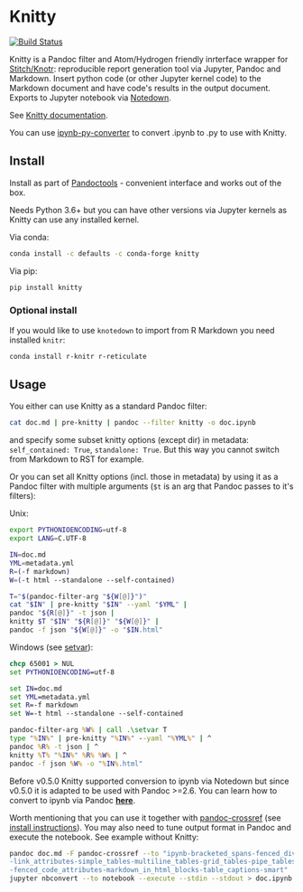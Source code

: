 # Knitty

[![Build Status](https://travis-ci.org/kiwi0fruit/knitty.svg?branch=master)](https://travis-ci.org/kiwi0fruit/knitty)

Knitty is a Pandoc filter and Atom/Hydrogen friendly inrterface wrapper for [Stitch/Knotr](https://github.com/kiwi0fruit/knitty/blob/master/docs/stitch.md): reproducible report generation tool via Jupyter, Pandoc and Markdown. Insert python code (or other Jupyter kernel code) to the Markdown document and have code's results in the output document. Exports to Jupyter notebook via [Notedown](https://github.com/kiwi0fruit/knitty/blob/master/docs/notedown.md).

See [Knitty documentation](https://github.com/kiwi0fruit/knitty/blob/master/docs/knitty.md).

You can use [ipynb-py-converter](https://github.com/kiwi0fruit/ipynb-py-converter) to convert .ipynb to .py to use with Knitty.


## Install

Install as part of [Pandoctools](https://github.com/kiwi0fruit/pandoctools) - convenient interface and works out of the box.

Needs Python 3.6+ but you can have other versions via Jupyter kernels as Knitty can use any installed kernel.

Via conda:
```bash
conda install -c defaults -c conda-forge knitty
```

Via pip:

```bash
pip install knitty
```


### Optional install

If you would like to use `knotedown` to import from R Markdown you need installed `knitr`:

```bash
conda install r-knitr r-reticulate
```


## Usage

You either can use Knitty as a standard Pandoc filter:

```bash
cat doc.md | pre-knitty | pandoc --filter knitty -o doc.ipynb
```
and specify some subset knitty options (except dir) in metadata: `self_contained: True`, `standalone: True`. But this way you cannot switch from Markdown to RST for example.

Or you can set all Knitty options (incl. those in metadata) by using it as a Pandoc filter with multiple arguments (`$t` is an arg that Pandoc passes to it's filters):

Unix:
```bash
export PYTHONIOENCODING=utf-8
export LANG=C.UTF-8

IN=doc.md
YML=metadata.yml
R=(-f markdown)
W=(-t html --standalone --self-contained)

T="$(pandoc-filter-arg "${W[@]}")"
cat "$IN" | pre-knitty "$IN" --yaml "$YML" |
pandoc "${R[@]}" -t json |
knitty $T "$IN" "${R[@]}" "${W[@]}" |
pandoc -f json "${W[@]}" -o "$IN.html"
```

Windows (see [setvar](https://github.com/kiwi0fruit/enaml-video-app/blob/master/enaml-video-app/setvar.bat)):
```bat
chcp 65001 > NUL
set PYTHONIOENCODING=utf-8

set IN=doc.md
set YML=metadata.yml
set R=-f markdown
set W=-t html --standalone --self-contained

pandoc-filter-arg %W% | call .\setvar T
type "%IN%" | pre-knitty "%IN%" --yaml "%YML%" | ^
pandoc %R% -t json | ^
knitty %T% "%IN%" %R% %W% | ^
pandoc -f json %W% -o "%IN%.html"
```

Before v0.5.0 Knitty supported conversion to ipynb via Notedown but since v0.5.0 it is adapted to be used with Pandoc >=2.6. You can learn how to convert to ipynb via Pandoc [**here**](https://pandoc.org/MANUAL.html#creating-jupyter-notebooks-with-pandoc).

Worth mentioning that you can use it together with [pandoc-crossref](https://github.com/lierdakil/pandoc-crossref) (see [install instructions](https://github.com/kiwi0fruit/py-pandoc-crossref)). You may also need to tune output format in Pandoc and execute the notebook. See example without Knitty:

```bash
pandoc doc.md -F pandoc-crossref --to "ipynb-bracketed_spans-fenced_divs\
-link_attributes-simple_tables-multiline_tables-grid_tables-pipe_tables\
-fenced_code_attributes-markdown_in_html_blocks-table_captions-smart" | \
jupyter nbconvert --to notebook --execute --stdin --stdout > doc.ipynb
```
